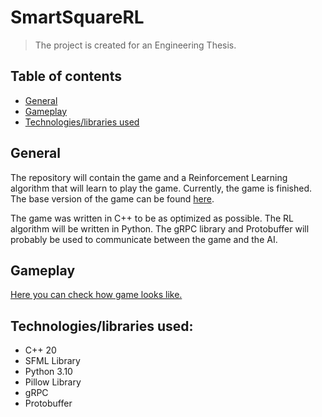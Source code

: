 # SmartSquareRL
> The project is created for an Engineering Thesis.

## Table of contents
- [General](#General)
- [Gameplay](#Gameplay)
- [Technologies/libraries used](#Technologies/libraries-used)

## General
The repository will contain the game and a Reinforcement Learning algorithm that will learn to play the game. Currently, the game is finished. The base version of the game can be found [here](https://github.com/dkwapisz/SmartSquareGame).

The game was written in C++ to be as optimized as possible. The RL algorithm will be written in Python. The gRPC library and Protobuffer will probably be used to communicate between the game and the AI.

## Gameplay
[Here you can check how game looks like.](https://youtube.com/shorts/BdZh8jy2RsA?feature=share)

## Technologies/libraries used:
- C++ 20
- SFML Library
- Python 3.10
- Pillow Library
- gRPC
- Protobuffer
